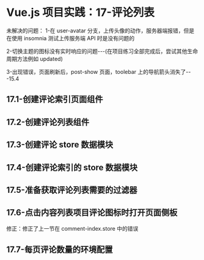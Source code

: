 # Vue.js 项目实践：17-评论列表

未解决的问题：
1-在 user-avatar 分支，上传头像的动作，服务器端报错，但是在使用 insomnia 测试上传服务端 API 时是没有问题的

2-切换主题的图标没有实时响应的问题---(在项目练习全部完成后，尝试其他生命周期方法例如 updated)

3-出现错误，页面刷新后，post-show 页面，toolebar 上的导航箭头消失了---15.4

## 17.1-创建评论索引页面组件

## 17.2-创建评论列表组件

## 17.3-创建评论 store 数据模块

## 17.4-创建评论索引的 store 数据模块

## 17.5-准备获取评论列表需要的过滤器

## 17.6-点击内容列表项目评论图标时打开页面侧板

修正：修正了上一节在 comment-index.store 中的错误

## 17.7-每页评论数量的环境配置
